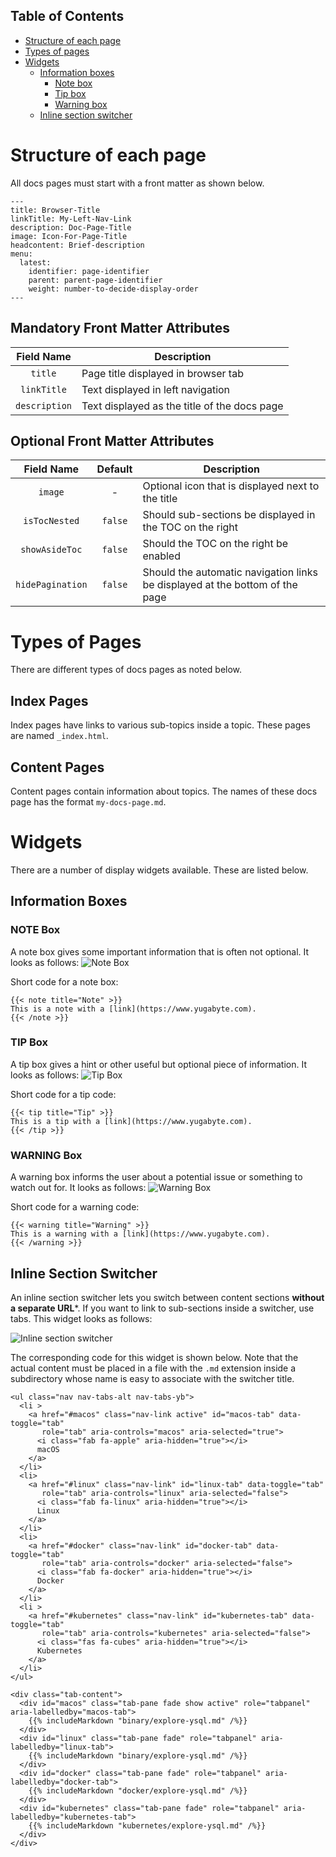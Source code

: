
## Table of Contents

- [Structure of each page](#structure-of-each-page)
- [Types of pages](#types-of-pages)
- [Widgets](#widgets)
    - [Information boxes](#information-boxes)
        - [Note box](note-box)
        - [Tip box](tip-box)
        - [Warning box](warning-box)
    - [Inline section switcher](#inline-section-switcher)


# Structure of each page

All docs pages must start with a front matter as shown below.

```
---
title: Browser-Title
linkTitle: My-Left-Nav-Link
description: Doc-Page-Title
image: Icon-For-Page-Title
headcontent: Brief-description
menu:
  latest:
    identifier: page-identifier
    parent: parent-page-identifier
    weight: number-to-decide-display-order
---
```
## Mandatory Front Matter Attributes

| Field Name      | Description           |
| :-------------: | --------------------- |
| `title`         | Page title displayed in browser tab |
| `linkTitle`     | Text displayed in left navigation |
| `description`   | Text displayed as the title of the docs page |

## Optional Front Matter Attributes

| Field Name      | Default | Description           |
| :-------------: | :-----: | --------------------- |
| `image`         | -       | Optional icon that is displayed next to the title |
| `isTocNested`   | `false` | Should sub-sections be displayed in the TOC on the right |
| `showAsideToc`  | `false` | Should the TOC on the right be enabled |
| `hidePagination`| `false` | Should the automatic navigation links be displayed at the bottom of the page |


# Types of Pages

There are different types of docs pages as noted below.

## Index Pages

Index pages have links to various sub-topics inside a topic. These pages are named `_index.html`. 

## Content Pages

Content pages contain information about topics. The names of these docs page has the format `my-docs-page.md`.

# Widgets

There are a number of display widgets available. These are listed below.

## Information Boxes

### NOTE Box

A note box gives some important information that is often not optional. It looks as follows:
![Note Box](https://raw.githubusercontent.com/YugaByte/docs/master/contributing/info-box-NOTE.png)

Short code for a note box:
```
{{< note title="Note" >}}
This is a note with a [link](https://www.yugabyte.com).
{{< /note >}}
```

### TIP Box

A tip box gives a hint or other useful but optional piece of information. It looks as follows:
![Tip Box](https://raw.githubusercontent.com/YugaByte/docs/master/contributing/info-box-TIP.png)

Short code for a tip code:
```
{{< tip title="Tip" >}}
This is a tip with a [link](https://www.yugabyte.com).
{{< /tip >}}
```

### WARNING Box

A warning box informs the user about a potential issue or something to watch out for. It looks as follows:
![Warning Box](https://raw.githubusercontent.com/YugaByte/docs/master/contributing/info-box-WARNING.png)

Short code for a warning code:
```
{{< warning title="Warning" >}}
This is a warning with a [link](https://www.yugabyte.com).
{{< /warning >}}
```


## Inline Section Switcher

An inline section switcher lets you switch between content sections **without a separate URL***. If you want to link to sub-sections inside a switcher, use tabs. This widget looks as follows:

![Inline section switcher](https://raw.githubusercontent.com/YugaByte/docs/master/contributing/inline-section-switcher.png)

The corresponding code for this widget is shown below. Note that the actual content must be placed in a file with the `.md` extension inside a subdirectory whose name is easy to associate with the switcher title.

```
<ul class="nav nav-tabs-alt nav-tabs-yb">
  <li >
    <a href="#macos" class="nav-link active" id="macos-tab" data-toggle="tab"
       role="tab" aria-controls="macos" aria-selected="true">
      <i class="fab fa-apple" aria-hidden="true"></i>
      macOS
    </a>
  </li>
  <li>
    <a href="#linux" class="nav-link" id="linux-tab" data-toggle="tab" 
       role="tab" aria-controls="linux" aria-selected="false">
      <i class="fab fa-linux" aria-hidden="true"></i>
      Linux
    </a>
  </li>
  <li>
    <a href="#docker" class="nav-link" id="docker-tab" data-toggle="tab"
       role="tab" aria-controls="docker" aria-selected="false">
      <i class="fab fa-docker" aria-hidden="true"></i>
      Docker
    </a>
  </li>
  <li >
    <a href="#kubernetes" class="nav-link" id="kubernetes-tab" data-toggle="tab"
       role="tab" aria-controls="kubernetes" aria-selected="false">
      <i class="fas fa-cubes" aria-hidden="true"></i>
      Kubernetes
    </a>
  </li>
</ul>

<div class="tab-content">
  <div id="macos" class="tab-pane fade show active" role="tabpanel" aria-labelledby="macos-tab">
    {{% includeMarkdown "binary/explore-ysql.md" /%}}
  </div>
  <div id="linux" class="tab-pane fade" role="tabpanel" aria-labelledby="linux-tab">
    {{% includeMarkdown "binary/explore-ysql.md" /%}}
  </div>
  <div id="docker" class="tab-pane fade" role="tabpanel" aria-labelledby="docker-tab">
    {{% includeMarkdown "docker/explore-ysql.md" /%}}
  </div>
  <div id="kubernetes" class="tab-pane fade" role="tabpanel" aria-labelledby="kubernetes-tab">
    {{% includeMarkdown "kubernetes/explore-ysql.md" /%}}
  </div>
</div>
```
